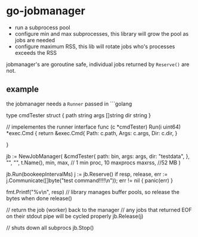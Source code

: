 # go-jobmanager

- run a subprocess pool
- configure min and max subprocesses, this library will grow the pool as jobs are needed
- configure maximum RSS, this lib will rotate jobs who's processes exceeds the RSS

jobmanager's are goroutine safe, individual jobs returned by `Reserve()` are not.

## example

the jobmanager needs a `Runner` passed in ```golang

type cmdTester struct {
	path string
	args []string
	dir  string
}

// impelementes the runner interface
func (c *cmdTester) Run(i uint64) *exec.Cmd {
	return &exec.Cmd{
		Path: c.path,
		Args: c.args,
		Dir:  c.dir,
	}

}


jb := NewJobManager(
	&cmdTester{
		path: bin,
		args: args,
		dir:  "testdata",
	},
	"",
	"",
	t.Name(),
	min, max, // 1 min proc, 10 maxprocs
	maxrss, //52 MB
)

jb.Run(bookeepIntervalMs)
j := jb.Reserve()
if resp, release, err := j.Communicate([]byte("test command!!!!\n")); err != nil {
	panic(err)
}

fmt.Printf("%v\n", resp)
// library manages buffer pools, so release the bytes when done
release()

// return the job (worker) back to the manager
// any jobs that returned EOF on their stdout pipe will be cycled properly
jb.Release(j)

// shuts down all subprocs
jb.Stop()
```
